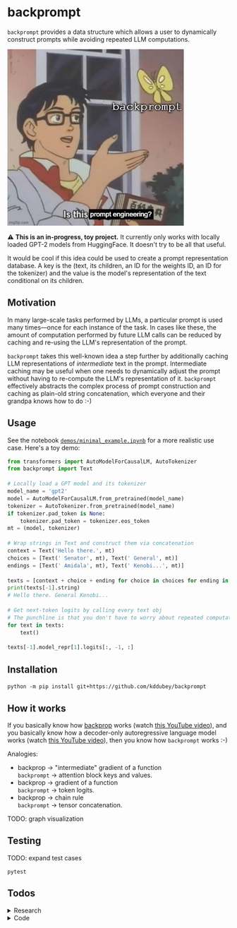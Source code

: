 # backprompt

`backprompt` provides a data structure which allows a user to dynamically construct
prompts while avoiding repeated LLM computations.

<img src="meme.jpg" alt="meme" width="400"/>

<br>

⚠️ **This is an in-progress, toy project.** It currently only works with locally loaded
GPT-2 models from HuggingFace. It doesn't try to be all that useful.

It would be cool if this idea could be used to create a prompt representation database.
A key is the (text, its children, an ID for the weights ID, an ID for the tokenizer) and
the value is the model's representation of the text conditional on its children.


## Motivation

In many large-scale tasks performed by LLMs, a particular prompt is used many times—once
for each instance of the task. In cases like these, the amount of computation performed
by future LLM calls can be reduced by caching and re-using the LLM's representation of
the prompt.

`backprompt` takes this well-known idea a step further by additionally caching LLM
representations of *intermediate* text in the prompt. Intermediate caching may be useful
when one needs to dynamically adjust the prompt without having to re-compute the LLM's
representation of it. `backprompt` effectively abstracts the complex process of prompt
construction and caching as plain-old string concatenation, which everyone and their
grandpa knows how to do :-)


## Usage

See the notebook
[`demos/minimal_example.ipynb`](https://github.com/kddubey/backprompt/blob/main/demos/minimal_example.ipynb)
for a more realistic use case. Here's a toy demo:

```python
from transformers import AutoModelForCausalLM, AutoTokenizer
from backprompt import Text

# Locally load a GPT model and its tokenizer
model_name = 'gpt2'
model = AutoModelForCausalLM.from_pretrained(model_name)
tokenizer = AutoTokenizer.from_pretrained(model_name)
if tokenizer.pad_token is None:
    tokenizer.pad_token = tokenizer.eos_token
mt = (model, tokenizer)

# Wrap strings in Text and construct them via concatenation
context = Text('Hello there.', mt)
choices = [Text(' Senator', mt), Text(' General', mt)]
endings = [Text(' Amidala', mt), Text(' Kenobi...', mt)]

texts = [context + choice + ending for choice in choices for ending in endings]
print(texts[-1].string)
# Hello there. General Kenobi...

# Get next-token logits by calling every text obj
# The punchline is that you don't have to worry about repeated computation
for text in texts:
    text()

texts[-1].model_repr[1].logits[:, -1, :]
```


## Installation

```
python -m pip install git+https://github.com/kddubey/backprompt
```


## How it works

If you basically know how [backprop](https://en.wikipedia.org/wiki/Backpropagation)
works (watch [this YouTube video](https://www.youtube.com/watch?v=VMj-3S1tku0)), and you
basically know how a decoder-only autoregressive language model works (watch [this
YouTube video](https://www.youtube.com/watch?v=kCc8FmEb1nY)), then you know how
`backprompt` works :-)

Analogies:
  - backprop &rarr; "intermediate" gradient of a function<br>
    `backprompt` &rarr; attention block keys and values.
  - backprop &rarr; gradient of a function<br>
    `backprompt` &rarr; token logits.
  - backprop &rarr; chain rule<br>
    `backprompt` &rarr; tensor concatenation.

TODO: graph visualization


## Testing

TODO: expand test cases

```
pytest
```


## Todos

<details>
<summary>Research</summary>

- [ ] What's the computational complexity of using past keys and values wrt # tokens?
- [ ] What's it gonna take to create a DB? It'd be (a non-character-level) trie with a
  key-value interface

</details>

<details>
<summary>Code</summary>

- [ ] Expand tests
  - [ ] More autoregressive LMs
  - [ ] More string breakdowns
- [ ] Graph visualization
- [ ] Allow for frozen representations / custom independencies in the graph
- [ ] Batching
- [ ] Eager mode
- [ ] `ModelRepr` dataclass for convenience
    - [ ] Add and update a `token_logprobs` attribute to the LM output obj
    - [ ] By default, only keep last (non-pad) token's logits in the LM output obj
- [ ] Documentation?

</details>
